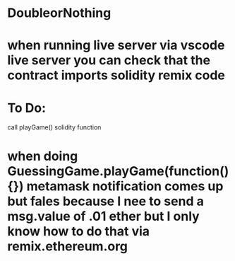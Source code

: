 # DoubleorNothing

# when running live server via vscode live server you can check that the contract imports solidity remix code

# To Do:
call playGame() solidity function

# when doing GuessingGame.playGame(function() {}) metamask notification comes up but fales because I nee to send a msg.value of .01 ether but I only know how to do that via remix.ethereum.org
